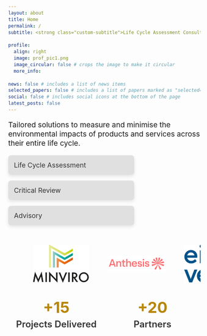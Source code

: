 ```yaml
---
layout: about
title: Home
permalink: /
subtitle: <strong class="custom-subtitle">Life Cycle Assessment Consultant - PhD, PIEMA, REnvP</strong> #<a href='#'>Affiliations</a>. Address. Contacts. Motto. Etc.

profile:
  align: right
  image: prof_pic1.png
  image_circular: false # crops the image to make it circular
  more_info:

news: false # includes a list of news items
selected_papers: false # includes a list of papers marked as "selected={true}"
social: false # includes social icons at the bottom of the page
latest_posts: false
---
```


<p style="font-size: 1.2rem;">Tailored solutions to measure and minimise the environmental impacts of products and services across their entire life cycle.</p>

<div class="expertise-boxes">
  <div class="box" id="lca">
    <a href="/services">
      <h3>Life Cycle Assessment</h3>
    </a>
  </div>

  <div class="box" id="review">
    <a href="/services">
      <h3>Critical Review</h3>
    </a>
  </div>

  <div class="box" id="advisory">
    <a href="/services">
      <h3>Advisory</h3>
    </a>
  </div>
</div>

<!-- Scrolling logos container -->
<div class="scrolling-logos">
  <div class="logo-container">
    <img src="logo_minviro.png" alt="Minviro" />
    <img src="logo_anthesis.png" alt="Anthesis" />
    <img src="logo_eightversa.png" alt="Eight Versa" />
    <img src="logo_ccc.png" alt="CCC" />
    <img src="logo_bmi.png" alt="BMI" />
    <img src="logo_ucl.png" alt="UCL" />
    <img src="logo_bath.png" alt="Bath" />
    <img src="logo_emf.png" alt="EMF" />
    <img src="logo_nursem.png" alt="Nursem" />
    <img src="logo_pathways.png" alt="Pathways" />
    <img src="logo_carbongraph.png" alt="CG" />
    <img src="logo_relondon.png" alt="ReLondon" />
    <img src="logo_earthly.png" alt="Earthly" />
    <img src="logo_scholartribe.png" alt="ST" />
    <img src="logo_razbio.png" alt="Razbio" />
    <img src="logo_gc.png" alt="GW" />
    <img src="logo_banes.png" alt="Banes" />
  </div>
</div>

<!-- Metrics Section -->
<div class="metrics-section">
  <div class="metric">
    <h3>+15</h3>
    <p>Projects Delivered</p>
  </div>
  <div class="metric">
    <h3>+20</h3>
    <p>Partners</p>
  </div>
</div>


<style>
/* Styling the subtitle */
.custom-subtitle {
  color: #B8860B;  /* Example color (gold) */
}

/* Metrics Section Styling */
.metrics-section {
  display: flex; /* Keep metrics horizontally aligned */
  justify-content: space-around; /* Spread the metrics evenly */
  margin-top: 40px; /* Add more space above the metrics */
  margin-bottom: 20px; /* Add more space below if needed */
  text-align: center;
}

.metrics-section .metric {
  flex: 1; /* Ensure both metrics take equal width */
  margin: 0 10px; /* Space between metrics */
}

.metrics-section .metric h3 {
  margin: 0;
  font-size: 2.5rem; /* Slightly smaller than before */
  color: #B8860B; /* Gold color for emphasis */
  font-weight: bold; /* Make the number bold */
}

.metrics-section .metric p {
  margin: 5px 0 0;
  font-size: 1.5rem;
  color: #333; /* Neutral text color */
  font-weight: 600; /* Make the description semibold */
}

/* Styling the boxes */
.expertise-boxes {
  display: flex;
  flex-direction: column;  /* Stack the boxes vertically */
  gap: 15px;  /* space between the boxes */
  margin-top: 20px; /* space from the paragraph */
  align-items: right;  /* Center the boxes horizontally */
}

.expertise-boxes .box {
  background-color: #e0e0e0;  /* light gray background */
  padding: 15px;
  border-radius: 8px;
  text-align: left;
  box-shadow: 0px 4px 10px rgba(0, 0, 0, 0.1);
  transition: all 0.3s ease;  /* smooth transition for hover effect */
  width: 90%;  /* Set a percentage width (or adjust based on desired size) */
  max-width: 300px;  /* Limit the maximum width of the box */
}

.expertise-boxes .box a {
  text-decoration: none;
  color: #B8860B;  /* dark text */
  font-size: 1.0rem;  /* slightly smaller font size */
  font-weight: 300;  /* semi-bold font weight */
}

.expertise-boxes .box:hover {
  background-color: #F7F1E1;  /* change background on hover */ 
  box-shadow: 0px 6px 15px rgba(0, 0, 0, 0.2);  /* enhance shadow on hover */
}

.expertise-boxes .box h3 {
  margin: 0;
  font-size: 1.1rem;  /* slightly smaller font size */
  color: #333;  /* dark text color */
  font-weight: 400;  /* semi-bold font weight */
}

/* Styling the scrolling logos */
.scrolling-logos {
  width: 100%;
  overflow: hidden;  /* Hide the overflow */
  margin-top: 50px;  /* Space from the boxes */
}

.logo-container {
  display: flex;
  animation: scroll 35s linear infinite;  /* Slower scrolling animation */
}

.logo-container img {
  max-width: 150px; /* Set the maximum width for all logos */
  max-height: 100px; /* Set the maximum height for all logos */
  margin-right: 50px; /* Space between logos */
  object-fit: contain; /* Maintain aspect ratio and ensure logos fit */
}

/* Keyframes for the scrolling */
@keyframes scroll {
  0% {
    transform: translateX(30%);  /* Start off-screen */
  }
  100% {
    transform: translateX(-300%);  /* End off-screen */
  }
}
</style>
